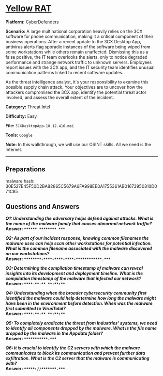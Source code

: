 # <a href="https://cyberdefenders.org/blueteam-ctf-challenges/yellow-rat/">Yellow RAT</a>

**Platform:** CyberDefenders

**Scenario:** A large multinational corporation heavily relies on the 3CX software for phone communication, making it a critical component of their business operations. After a recent update to the 3CX Desktop App, antivirus alerts flag sporadic instances of the software being wiped from some workstations while others remain unaffected. Dismissing this as a false positive, the IT team overlooks the alerts, only to notice degraded performance and strange network traffic to unknown servers. Employees report issues with the 3CX app, and the IT security team identifies unusual communication patterns linked to recent software updates.

As the threat intelligence analyst, it's your responsibility to examine this possible supply chain attack. Your objectives are to uncover how the attackers compromised the 3CX app, identify the potential threat actor involved, and assess the overall extent of the incident. 

**Category:** Threat Intel

**Difficulty:** Easy

**File:** `3CXDesktopApp-18.12.416.msi`

**Tools:** `Google` 

**Note:** In this walkthrough, we will use our OSINT skills. All we need is the Internet.

---

## **Preparations**

malware hash: 30E527E45F50D2BA82865C5679A6FA998EE0A1755361AB01673950810D071C85

## **Questions and Answers**

***Q1: Understanding the adversary helps defend against attacks. What is the name of the malware family that causes abnormal network traffic?***  
**Answer: `****** ******** ***`**  

***Q2: As part of our incident response, knowing common filenames the malware uses can help scan other workstations for potential infection. What is the common filename associated with the malware discovered on our workstations?***  
**Answer: `********-****-****-****-************.***`**  

***Q3: Determining the compilation timestamp of malware can reveal insights into its development and deployment timeline. What is the compilation timestamp of the malware that infected our network?***  
**Answer: `****-**-** **:**:**`**  

***Q4: Understanding when the broader cybersecurity community first identified the malware could help determine how long the malware might have been in the environment before detection. When was the malware first submitted to VirusTotal?***  
**Answer: `****-**-** **:**:**`**  

***Q5: To completely eradicate the threat from Industries' systems, we need to identify all components dropped by the malware. What is the file name dropped by the malware in the Appdata folder?***  
**Answer: `***********.***`**  

***Q6: It is crucial to identify the C2 servers with which the malware communicates to block its communication and prevent further data exfiltration. What is the C2 server that the malware is communicating with?***  
**Answer: `*****://*******.***`**  
